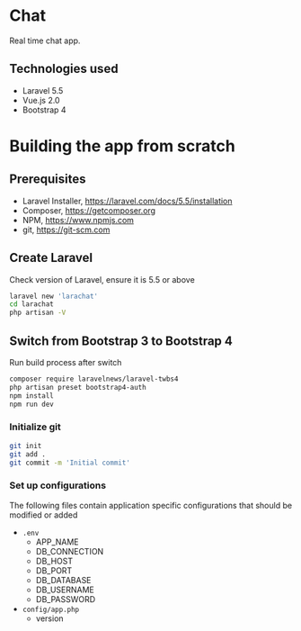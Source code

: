 # Chat

Real time chat app.

## Technologies used

* Laravel 5.5
* Vue.js 2.0
* Bootstrap 4

# Building the app from scratch

## Prerequisites

* Laravel Installer, https://laravel.com/docs/5.5/installation
* Composer, https://getcomposer.org
* NPM, https://www.npmjs.com
* git, https://git-scm.com

## Create Laravel

Check version of Laravel, ensure it is 5.5 or above

```bash
laravel new 'larachat'
cd larachat
php artisan -V
```

## Switch from Bootstrap 3 to Bootstrap 4

Run build process after switch

```bash
composer require laravelnews/laravel-twbs4
php artisan preset bootstrap4-auth
npm install
npm run dev
```

### Initialize git

```bash
git init
git add .
git commit -m 'Initial commit'
```

### Set up configurations

The following files contain application specific configurations that should be modified or added

* `.env`
  * APP_NAME
  * DB_CONNECTION
  * DB_HOST
  * DB_PORT
  * DB_DATABASE
  * DB_USERNAME
  * DB_PASSWORD
* `config/app.php`
  * version